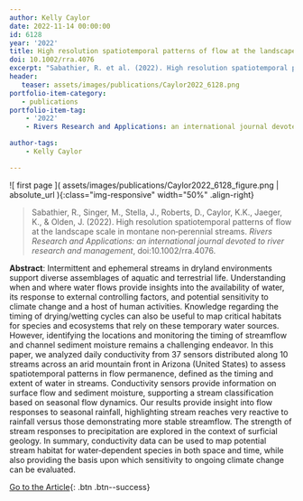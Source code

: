 ```yaml
---
author: Kelly Caylor
date: 2022-11-14 00:00:00
id: 6128
year: '2022'
title: High resolution spatiotemporal patterns of flow at the landscape scale in montane non‐perennial streams
doi: 10.1002/rra.4076
excerpt: "Sabathier, R. et al. (2022). High resolution spatiotemporal patterns of flow at the landscape scale in montane non‐perennial streams. _Rivers Research and Applications: an international journal devoted to river research and management_, doi:10.1002/rra.4076."
header:
   teaser: assets/images/publications/Caylor2022_6128.png
portfolio-item-category:
   - publications
portfolio-item-tag:
    - '2022'
    - Rivers Research and Applications: an international journal devoted to river research and management

author-tags:
    - Kelly Caylor

---
```


![ first page ]( assets/images/publications/Caylor2022_6128_figure.png | absolute_url ){:class="img-responsive" width="50%" .align-right}

> Sabathier, R., Singer, M., Stella, J., Roberts, D., Caylor, K.K., Jaeger, K., & Olden, J. (2022). High resolution spatiotemporal patterns of flow at the landscape scale in montane non‐perennial streams. _Rivers Research and Applications: an international journal devoted to river research and management_, doi:10.1002/rra.4076.

**Abstract**: Intermittent and ephemeral streams in dryland environments support diverse assemblages of aquatic and terrestrial life. Understanding when and where water flows provide insights into the availability of water, its response to external controlling factors, and potential sensitivity to climate change and a host of human activities. Knowledge regarding the timing of drying/wetting cycles can also be useful to map critical habitats for species and ecosystems that rely on these temporary water sources. However, identifying the locations and monitoring the timing of streamflow and channel sediment moisture remains a challenging endeavor. In this paper, we analyzed daily conductivity from 37 sensors distributed along 10 streams across an arid mountain front in Arizona (United States) to assess spatiotemporal patterns in flow permanence, defined as the timing and extent of water in streams. Conductivity sensors provide information on surface flow and sediment moisture, supporting a stream classification based on seasonal flow dynamics. Our results provide insight into flow responses to seasonal rainfall, highlighting stream reaches very reactive to rainfall versus those demonstrating more stable streamflow. The strength of stream responses to precipitation are explored in the context of surficial geology. In summary, conductivity data can be used to map potential stream habitat for water‐dependent species in both space and time, while also providing the basis upon which sensitivity to ongoing climate change can be evaluated.

[Go to the Article](https://www.doi.org/10.1002/rra.4076){: .btn .btn--success}